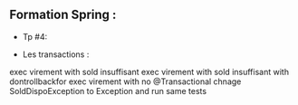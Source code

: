 ## Formation Spring : 

* Tp #4: 

- Les transactions : 

 exec virement with sold insuffisant
 exec virement with sold insuffisant with dontrollbackfor
 exec virement with no @Transactional
 chnage SoldDispoException to Exception and run same tests
 
 
 


